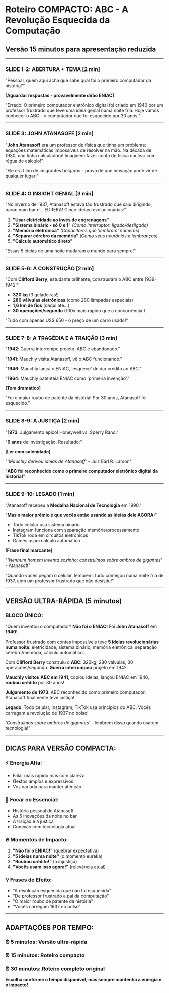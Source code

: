 # Roteiro COMPACTO: ABC - A Revolução Esquecida da Computação

## Versão 15 minutos para apresentação reduzida

---

### **SLIDE 1-2: ABERTURA + TEMA** [2 min]

"Pessoal, quem aqui acha que sabe qual foi o primeiro computador da história?"

**[Aguardar respostas - provavelmente dirão ENIAC]**

"Errado! O primeiro computador eletrônico digital foi criado em 1940 por um professor frustrado que teve uma ideia genial numa noite fria. Hoje vamos conhecer o ABC - o computador que foi esquecido por 30 anos!"

---

### **SLIDE 3: JOHN ATANASOFF** [2 min]

"**John Atanasoff** era um professor de física que tinha um problema: equações matemáticas impossíveis de resolver na mão. Na década de 1930, não tinha calculadora! Imaginem fazer conta de física nuclear com régua de cálculo!"

"Ele era filho de imigrantes búlgaros - prova de que inovação pode vir de qualquer lugar!"

---

### **SLIDE 4: O INSIGHT GENIAL** [3 min]

"No inverno de 1937, Atanasoff estava tão frustrado que saiu dirigindo, parou num bar e... EUREKA! Cinco ideias revolucionárias:"

1. **"Usar eletricidade ao invés de engrenagens"**
2. **"Sistema binário - só 0 e 1"** *(Como interruptor: ligado/desligado)*
3. **"Memória eletrônica"** *(Capacitores que 'lembram' números)*
4. **"Separar cérebro da memória"** *(Como seus neurônios e lembranças)*
5. **"Cálculo automático direto"**

"Essas 5 ideias de uma noite mudaram o mundo para sempre!"

---

### **SLIDE 5-6: A CONSTRUÇÃO** [2 min]

"Com **Clifford Berry**, estudante brilhante, construíram o ABC entre 1939-1942:"

- **320 kg** (3 geladeiras!)
- **280 válvulas eletrônicas** (como 280 lâmpadas especiais)
- **1,6 km de fios** (daqui até...)
- **30 operações/segundo** (100x mais rápido que a concorrência!)

"Tudo com apenas US$ 650 - o preço de um carro usado!"

---

### **SLIDE 7-8: A TRAGÉDIA E A TRAIÇÃO** [3 min]

"**1942**: Guerra interrompe projeto. ABC é abandonado."

"**1941**: Mauchly visita Atanasoff, vê o ABC funcionando."

"**1946**: Mauchly lança o ENIAC, 'esquece' de dar crédito ao ABC."

"**1964**: Mauchly patenteia ENIAC como 'primeira invenção'."

**[Tom dramático]**

"Foi o maior roubo de patente da história! Por 30 anos, Atanasoff foi esquecido."

---

### **SLIDE 8-9: A JUSTIÇA** [2 min]

"**1973**: Julgamento épico! Honeywell vs. Sperry Rand."

"**6 anos** de investigação. Resultado:"

**[Ler com solenidade]**

"'*Mauchly derivou ideias de Atanasoff*' - Juiz Earl R. Larson"

"**ABC foi reconhecido como o primeiro computador eletrônico digital da história!**"

---

### **SLIDE 9-10: LEGADO** [1 min]

"Atanasoff recebeu a **Medalha Nacional de Tecnologia** em 1990."

"**Mas o maior prêmio é que vocês estão usando as ideias dele AGORA:**"

- Todo celular usa sistema binário
- Instagram funciona com separação memória/processamento  
- TikTok roda em circuitos eletrônicos
- Games usam cálculo automático

**[Frase final marcante]**

"*'Nenhum homem inventa sozinho; construímos sobre ombros de gigantes'* - Atanasoff"

"Quando vocês pegam o celular, lembrem: tudo começou numa noite fria de 1937, com um professor frustrado que não desistiu!"

---

## **VERSÃO ULTRA-RÁPIDA (5 minutos)**

### **BLOCO ÚNICO:**

"Quem inventou o computador? **Não foi o ENIAC!** Foi **John Atanasoff** em **1940**!

Professor frustrado com contas impossíveis teve **5 ideias revolucionárias numa noite**: eletricidade, sistema binário, memória eletrônica, separação cérebro/memória, cálculo automático.

Com **Clifford Berry** construiu o **ABC**: 320kg, 280 válvulas, 30 operações/segundo. **Guerra interrompeu** projeto em 1942.

**Mauchly visitou ABC em 1941**, copiou ideias, lançou ENIAC em 1946, **roubou crédito** por 30 anos!

**Julgamento de 1973**: ABC reconhecido como primeiro computador. Atanasoff finalmente teve justiça!

**Legado**: Todo celular, Instagram, TikTok usa princípios do ABC. Vocês carregam a revolução de 1937 no bolso!

*'Construímos sobre ombros de gigantes'* - lembrem disso quando usarem tecnologia!"

---

## **DICAS PARA VERSÃO COMPACTA:**

### **⚡ Energia Alta:**
- Falar mais rápido mas com clareza
- Gestos amplos e expressivos
- Voz variada para manter atenção

### **🎯 Focar no Essencial:**
- História pessoal de Atanasoff
- As 5 inovações da noite no bar
- A traição e a justiça
- Conexão com tecnologia atual

### **🔥 Momentos de Impacto:**
1. **"Não foi o ENIAC!"** (quebrar expectativa)
2. **"5 ideias numa noite"** (o momento eureka)
3. **"Roubou crédito!"** (a injustiça)
4. **"Vocês usam isso agora!"** (relevância atual)

### **💡 Frases de Efeito:**
- "A revolução esquecida que não foi esquecida"
- "De professor frustrado a pai da computação"
- "O maior roubo de patente da história"
- "Vocês carregam 1937 no bolso"

---

## **ADAPTAÇÕES POR TEMPO:**

### **⏰ 5 minutos:** Versão ultra-rápida
### **⏰ 15 minutos:** Roteiro compacto  
### **⏰ 30 minutos:** Roteiro completo original

**Escolha conforme o tempo disponível, mas sempre mantenha a energia e o impacto!**